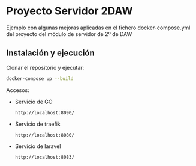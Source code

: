 # Proyecto Servidor 2DAW

Ejemplo con algunas mejoras aplicadas en el fichero docker-compose.yml del proyecto del módulo de servidor de 2º de DAW

## Instalación y ejecución

Clonar el repositorio y ejecutar:

```sh
docker-compose up --build

```

Accesos:

- Servicio de GO

  ```
  http://localhost:8090/

  ```

- Servicio de traefik

  ```
  http://localhost:8080/

  ```

- Servicio de laravel

  ```
  http://localhost:8083/

  ```
